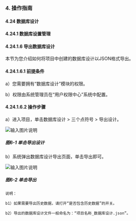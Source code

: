 ### 4. 操作指南

#### 4.24 数据库设计

#### 4.24.1 数据库设置管理

#### 4.24.1.6 导出数据库设计

本节为您介绍如何将项目中创建的数据库设计以JSON格式导出。

#### 4.24.1.6.1 前提条件

a）您需要拥有“数据库设计”模块的权限。

b）权限由系统管理员在“用户权限中心”系统中配置。

#### 4.24.1.6.2 操作步骤

a）进入项目，单击数据库设计 > 三个点符号 > 导出设计。

![输入图片说明](../../../../../images/SoFlu%EF%BC%88%E5%90%8E%E7%AB%AF%EF%BC%89%E5%BC%80%E5%8F%91%E5%B9%B3%E5%8F%B0/1.%20%E6%9C%80%E6%96%B0%E7%89%88%E6%9C%AC%20-%20%E6%9B%B4%E6%96%B0%E6%97%A5%E6%9C%9F%20-%202022.10.08/4.%20%E6%93%8D%E4%BD%9C%E6%8C%87%E5%8D%97/24.%20%E6%95%B0%E6%8D%AE%E5%BA%93%E8%AE%BE%E8%AE%A1/1.%20%E6%95%B0%E6%8D%AE%E5%BA%93%E8%AE%BE%E7%BD%AE%E7%AE%A1%E7%90%86/6-1.png)

##### 图6-1 单击导出设计

b）系统弹出数据库设计导出页面，单击导出即可。

![输入图片说明](../../../../../images/SoFlu%EF%BC%88%E5%90%8E%E7%AB%AF%EF%BC%89%E5%BC%80%E5%8F%91%E5%B9%B3%E5%8F%B0/1.%20%E6%9C%80%E6%96%B0%E7%89%88%E6%9C%AC%20-%20%E6%9B%B4%E6%96%B0%E6%97%A5%E6%9C%9F%20-%202022.10.08/4.%20%E6%93%8D%E4%BD%9C%E6%8C%87%E5%8D%97/24.%20%E6%95%B0%E6%8D%AE%E5%BA%93%E8%AE%BE%E8%AE%A1/1.%20%E6%95%B0%E6%8D%AE%E5%BA%93%E8%AE%BE%E7%BD%AE%E7%AE%A1%E7%90%86/6-2.png)

##### 图6-2 单击导出


```
说明：

b1）如果需要导出历史数据，请打开“是否包含历史数据”的开关。

b2）导出的数据库设计文件一般命名为：“项目名称_数据库设计.json”。
```
